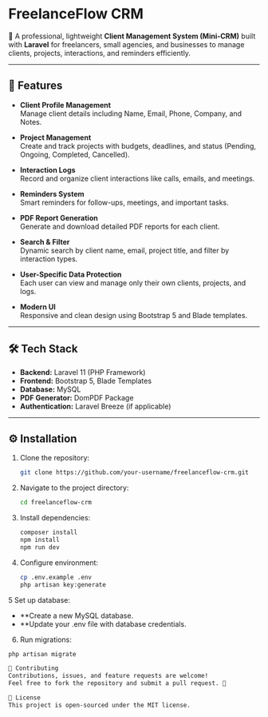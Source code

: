 # FreelanceFlow CRM

🎯 A professional, lightweight **Client Management System (Mini-CRM)** built with **Laravel** for freelancers, small agencies, and businesses to manage clients, projects, interactions, and reminders efficiently.

---

## 🚀 Features

- **Client Profile Management**  
  Manage client details including Name, Email, Phone, Company, and Notes.

- **Project Management**  
  Create and track projects with budgets, deadlines, and status (Pending, Ongoing, Completed, Cancelled).

- **Interaction Logs**  
  Record and organize client interactions like calls, emails, and meetings.

- **Reminders System**  
  Smart reminders for follow-ups, meetings, and important tasks.

- **PDF Report Generation**  
  Generate and download detailed PDF reports for each client.

- **Search & Filter**  
  Dynamic search by client name, email, project title, and filter by interaction types.

- **User-Specific Data Protection**  
  Each user can view and manage only their own clients, projects, and logs.

- **Modern UI**  
  Responsive and clean design using Bootstrap 5 and Blade templates.

---

## 🛠 Tech Stack

- **Backend:** Laravel 11 (PHP Framework)
- **Frontend:** Bootstrap 5, Blade Templates
- **Database:** MySQL
- **PDF Generator:** DomPDF Package
- **Authentication:** Laravel Breeze (if applicable)

---

## ⚙️ Installation

1. Clone the repository:
   ```bash
   git clone https://github.com/your-username/freelanceflow-crm.git
2. Navigate to the project directory:
   ```bash
   cd freelanceflow-crm
3. Install dependencies:
   ```bash
   composer install
   npm install
   npm run dev
4. Configure environment:
   ```bash
   cp .env.example .env
   php artisan key:generate
5 Set up database:
- **Create a new MySQL database.
- **Update your .env file with database credentials.
  
6. Run migrations:
  ```bash
  php artisan migrate

🤝 Contributing
Contributions, issues, and feature requests are welcome!
Feel free to fork the repository and submit a pull request. 🚀

📜 License
This project is open-sourced under the MIT license.


